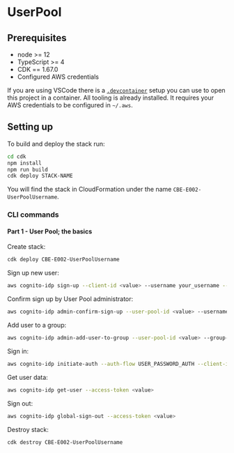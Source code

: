 # UserPool

## Prerequisites
* node >= 12
* TypeScript >= 4
* CDK == 1.67.0
* Configured AWS credentials

If you are using VSCode there is a [`.devcontainer`](https://github.com/awons/cbe-e002/tree/main/.devcontainer) setup you can use to open this project in a container. All tooling is already installed. It requires your AWS credentials to be configured in `~/.aws`.

## Setting up

To build and deploy the stack run:
```bash
cd cdk
npm install
npm run build
cdk deploy STACK-NAME
```

You will find the stack in CloudFormation under the name `CBE-E002-UserPoolUsername`.

### CLI commands

#### Part 1 - User Pool; the basics

Create stack:
```bash
cdk deploy CBE-E002-UserPoolUsername
```

Sign up new user:
```bash
aws cognito-idp sign-up --client-id <value> --username your_username --password 123456qwerty
```

Confirm sign up by User Pool administrator:
```bash
aws cognito-idp admin-confirm-sign-up --user-pool-id <value> --username your_username
```

Add user to a group:
```bash
aws cognito-idp admin-add-user-to-group --user-pool-id <value> --group-name myusergroup1 --username your_username
```

Sign in:
```bash
aws cognito-idp initiate-auth --auth-flow USER_PASSWORD_AUTH --client-id <value> --auth-parameters USERNAME=your_username,PASSWORD=123456qwerty
```

Get user data:
```bash
aws cognito-idp get-user --access-token <value>
```

Sign out:
```bash
aws cognito-idp global-sign-out --access-token <value>
```

Destroy stack:
```bash
cdk destroy CBE-E002-UserPoolUsername
```
